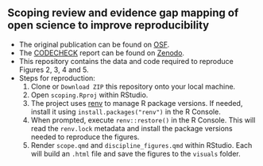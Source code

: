 ## Scoping review and evidence gap mapping of open science to improve reproducibility

- The original publication can be found on [OSF](https://osf.io/preprints/metaarxiv/a8rmu). 
- The [CODECHECK](https://codecheck.org.uk/) report can be found on [Zenodo](https://zenodo.org/records/13364677).
- This repository contains the data and code required to reproduce Figures 2, 3, 4 and 5.
- Steps for reproduction:
  1. Clone or `Download ZIP` this repository onto your local machine.
  2. Open `scoping.Rproj` within RStudio.
  3. The project uses [renv](https://rstudio.github.io/renv/articles/renv.html) to manage R package versions. If needed, install it using `install.packages("renv")` in the R Console.
  4. When prompted, execute `renv::restore()` in the R Console. This will read the `renv.lock` metadata and install the package versions needed to reproduce the figures.
  4. Render `scope.qmd` and `discipline_figures.qmd` within RStudio. Each will build an `.html` file and save the figures to the `visuals` folder.


